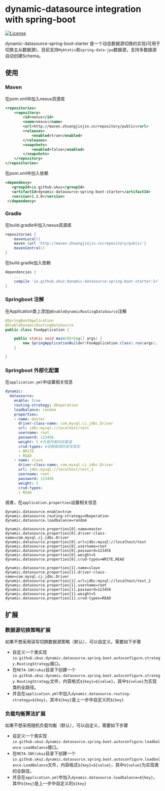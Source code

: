 # dynamic-datasource integration with spring-boot
[![License](https://img.shields.io/badge/license-Apache%202-4EB1BA.svg)](https://www.apache.org/licenses/LICENSE-2.0.html)

dynamic-datasource-spring-boot-starter 是一个动态数据源切换的实现(可用于切换主从数据源)，目前支持`Mybtatis`和`spring-data-jpa`数据源，支持多数据源自动创建Schema。

## 使用

### Maven

在pom.xml中加入nexus资源库

```xml
<repositories>
    <repository>
        <id>nexus</id>
        <name>nexus</name>
        <url>http://maven.zhuangjinjin.cn/repository/public</url>
        <releases>
            <enabled>true</enabled>
        </releases>
        <snapshots>
            <enabled>false</enabled>
        </snapshots>
    </repository>
</repositories>
```

在pom.xml中加入依赖

```xml
<dependency>
   <groupId>io.github.ukuz</groupId>
   <artifactId>dynamic-datasource-spring-boot-starter</artifactId>
   <version>1.2.0</version>
 </dependency>
```

### Gradle

在build.gradle中加入nexus资源库

```groovy
repositories {
    mavenLocal()
    maven {url 'http://maven.zhuangjinjin.cn/repository/public'}
    mavenCentral()
}
```

在build.gradle加入依赖

```groovy
dependencies {
    ...
    compile 'io.github.ukuz:dynamic-datasource-spring-boot-starter:1+'
}
```

### Springboot 注解

在Application类上添加`@EnableDynamicRoutingDataSource`注解

```java
@SpringBootApplication
@EnableDynamicRoutingDataSource
public class FooApplication {

    public static void main(String[] args) {
        new SpringApplicationBuilder(FooApplication.class).run(args);
    }

}
```

### Springboot 外部化配置

在`application.yml`中设置相关信息

```yaml
dynamic:
  datasource:
    enable: true
    routing-strategy: dboperation
    loadbalance: random
    properties:
    - name: master
      driver-class-name: com.mysql.cj.jdbc.Driver
      url: jdbc:mysql://localhost/test
      username: root
      password: 123456
      weight: 5 #负载均衡的权重值
      crud-types: #该数据源的读写类型
      - WRITE
      - READ
    - name: slave
      driver-class-name: com.mysql.cj.jdbc.Driver
      url: jdbc:mysql://localhost/test_2
      username: root
      password: 123456
      weight: 5
      crud-types:
      - READ
```

或者，在`application.properties`设置相关信息

```properties
dynamic.datasource.enable=true
dynamic.datasource.routing-strategy=dboperation
dynamic.datasource.loadbalance=random

dynamic.datasource.properties[0].name=master
dynamic.datasource.properties[0].driver-class-name=com.mysql.cj.jdbc.Driver
dynamic.datasource.properties[0].url=jdbc:mysql://localhost/test
dynamic.datasource.properties[0].username=root
dynamic.datasource.properties[0].password=123456
dynamic.datasource.properties[0].weight=5
dynamic.datasource.properties[0].crud-types=WRITE,READ

dynamic.datasource.properties[1].name=slave
dynamic.datasource.properties[1].driver-class-name=com.mysql.cj.jdbc.Driver
dynamic.datasource.properties[1].url=jdbc:mysql://localhost/test_2
dynamic.datasource.properties[1].username=root
dynamic.datasource.properties[1].password=123456
dynamic.datasource.properties[1].weight=5
dynamic.datasource.properties[1].crud-types=READ
```



## 扩展

### 数据源切换策略扩展

如果不想采用读写切换数据源策略（默认），可以自定义。需要如下步骤

* 自定义一个类实现`io.github.ukuz.dynamic.datasource.spring.boot.autoconfigure.strategy.RoutingStrategy`接口。
* 在`META-INF/ukuz`目录下创建一个`io.github.ukuz.dynamic.datasource.spring.boot.autoconfigure.strategy.RoutingStrategy`文件，内容格式`${key}=${value}`，其中`${value}`为实现类的全路径。
* 并且在`application.yml`中加入`dynamic.datasource.routing-strategy=${key}`，其中`${key}`是上一步中自定义的`${key}`

### 负载均衡算法扩展

如果不想采用随机负载均衡（默认），可以自定义，需要如下步骤

- 自定义一个类实现`io.github.ukuz.dynamic.datasource.spring.boot.autoconfigure.loadbalance.LoadBalance`接口。
- 在`META-INF/ukuz`目录下创建一个`io.github.ukuz.dynamic.datasource.spring.boot.autoconfigure.loadbalance.LoadBalance`文件，内容格式`${key}=${value}`，其中`${value}`为实现类的全路径。
- 并且在`application.yml`中加入`dynamic.datasource.loadbalance=${key}`，其中`${key}`是上一步中自定义的`${key}`


